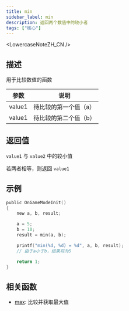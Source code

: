 ```yaml
---
title: min
sidebar_label: min
description: 返回两个数值中的较小者
tags: ["核心"]
---
```


<LowercaseNoteZH_CN />

## 描述

用于比较数值的函数

| 参数   | 说明                  |
| ------ | --------------------- |
| value1 | 待比较的第一个值（a） |
| value1 | 待比较的第二个值（b） |

## 返回值

`value1` 与 `value2` 中的较小值

若两者相等，则返回 `value1`

## 示例

```c
public OnGameModeInit()
{
    new a, b, result;

    a = 5;
    b = 10;
    result = min(a, b);

    printf("min(%d, %d) = %d", a, b, result);
    // 由于a小于b，结果将为5

    return 1;
}
```

## 相关函数

- [max](max): 比较并获取最大值
